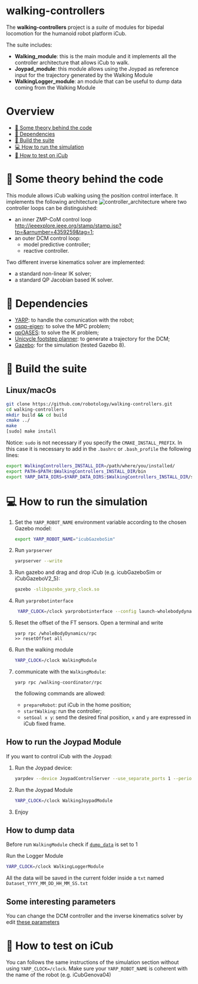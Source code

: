 # walking-controllers
The **walking-controllers** project is a _suite_ of modules for bipedal locomotion for the humanoid robot platform iCub.

The suite includes:

* **Walking_module**: this is the main module and it implements all the controller architecture that allows iCub to walk.
* **Joypad_module**: this module allows using the Joypad as reference input for the trajectory generated by the Walking Module
* **WalkingLogger_module**: an module that can be useful to dump data coming from the Walking Module

# Overview
 - [:orange_book: Some theory behind the code](#orange_book-some-theory-behind-the-code)
 - [:page_facing_up: Dependencies](#page_facing_up-dependencies)
 - [:hammer: Build the suite](#hammer-build-the-suite)
 - [:computer: How to run the simulation](#computer-how-to-run-the-simulation)
 - [:running: How to test on iCub](#running-how-to-test-on-icub)

# :orange_book: Some theory behind the code
This module allows iCub walking using the position control interface.
It implements the following architecture
![controller_architecture](https://user-images.githubusercontent.com/16744101/37352869-757896b4-26de-11e8-97bc-10700add7759.jpg)
where two controller loops can be distinguished:
* an inner ZMP-CoM control loop http://ieeexplore.ieee.org/stamp/stamp.jsp?tp=&arnumber=4359259&tag=1;
* an outer DCM control loop:
   * model predictive controller;
   * reactive controller.

Two different inverse kinematics solver are implemented:
* a standard non-linear IK solver;
* a standard QP Jacobian based IK solver.

# :page_facing_up: Dependencies
* [YARP](http://www.yarp.it/): to handle the comunication with the robot;
* [osqp-eigen](https://github.com/robotology/osqp-eigen): to solve the MPC problem;
* [qpOASES](https://github.com/robotology-dependencies/qpOASES): to solve the IK problem;
* [Unicycle footstep planner](https://github.com/robotology/unicycle-footstep-planner/tree/dcmTrajectoryGenerator): to generate a trajectory for the DCM;
* [Gazebo](http://gazebosim.org/): for the simulation (tested Gazebo 8).

# :hammer: Build the suite
## Linux/macOs

```sh
git clone https://github.com/robotology/walking-controllers.git
cd walking-controllers
mkdir build && cd build
cmake ../
make
[sudo] make install
```
Notice: `sudo` is not necessary if you specify the `CMAKE_INSTALL_PREFIX`. In this case it is necessary to add in the `.bashrc` or `.bash_profile` the following lines:
```sh
export WalkingControllers_INSTALL_DIR=/path/where/you/installed/
export PATH=$PATH:$WalkingControllers_INSTALL_DIR/bin
export YARP_DATA_DIRS=$YARP_DATA_DIRS:$WalkingControllers_INSTALL_DIR/share/yarp
```

# :computer: How to run the simulation
1. Set the `YARP_ROBOT_NAME` environment variable according to the chosen Gazebo model:
   ```sh
   export YARP_ROBOT_NAME="icubGazeboSim"
   ```
2. Run `yarpserver`
   ``` sh
   yarpserver --write
   ```
3. Run gazebo and drag and drop iCub (e.g. icubGazeboSim or iCubGazeboV2_5):

    ``` sh
    gazebo -slibgazebo_yarp_clock.so
    ```
4. Run `yarprobotinterface`

    ``` sh
     YARP_CLOCK=/clock yarprobotinterface --config launch-wholebodydynamics.xml
    ```
5. Reset the offset of the FT sensors. Open a terminal and write

   ```
   yarp rpc /wholeBodyDynamics/rpc
   >> resetOffset all
   ```
6. Run the walking module
    ``` sh
    YARP_CLOCK=/clock WalkingModule
    ```
7. communicate with the `WalkingModule`:
   ```
   yarp rpc /walking-coordinator/rpc
   ```
   the following commands are allowed:
   * `prepareRobot`: put iCub in the home position;
   * `startWalking`: run the controller;
   * `setGoal x y`: send the desired final position, `x` and `y` are expressed in iCub fixed frame.

## How to run the Joypad Module
If you want to control iCub with the Joypad:
1. Run the Joypad device:

    ``` sh
    yarpdev --device JoypadControlServer --use_separate_ports 1 --period 10 --name /joypadDevice/xbox --subdevice SDLJoypad --sticks 0

    ```
2. Run the Joypad Module

    ``` sh
    YARP_CLOCK=/clock WalkingJoypadModule
    ```

3. Enjoy

## How to dump data
Before run `WalkingModule` check if [`dump_data`](app/robots/iCubGazeboV2_5/dcmWalkingCoordinator.ini#L33) is set to 1

Run the Logger Module
``` sh
YARP_CLOCK=/clock WalkingLoggerModule
```

All the data will be saved in the current folder inside a `txt` named `Dataset_YYYY_MM_DD_HH_MM_SS.txt`

## Some interesting parameters
You can change the DCM controller and the inverse kinematics solver by edit [these parameters](app/robots/iCubGazeboV2_5/dcmWalkingCoordinator.ini#L22-L30)

# :running: How to test on iCub
You can follows the same instructions of the simulation section without using `YARP_CLOCK=/clock`. Make sure your `YARP_ROBOT_NAME` is coherent with the name of the robot (e.g. iCubGenova04)
